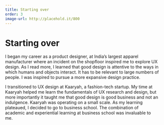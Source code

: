 ```yaml
---
title: Starting over
order: 3
image-url: http://placehold.it/800
---
```


# Starting over

I began my career as a product designer, at India’s largest apparel manufacturer where an incident on the shopfloor inspired me to explore UX design. As I read more, I learned that good design is attentive to the ways in which humans and objects interact. It has to be relevant to large numbers of people. I was inspired to pursue a more expansive design practice.

I transitioned to UX design at Kaaryah, a fashion-tech startup. My time at Kaaryah helped me learn the fundamentals of UX research and design, but more importantly it taught me that good design is good business and not an indulgence. Kaaryah was operating on a small scale. As my learning plateaued, I decided to go to business school. The combination of academic and experiential learning at business school was  invaluable to me.
